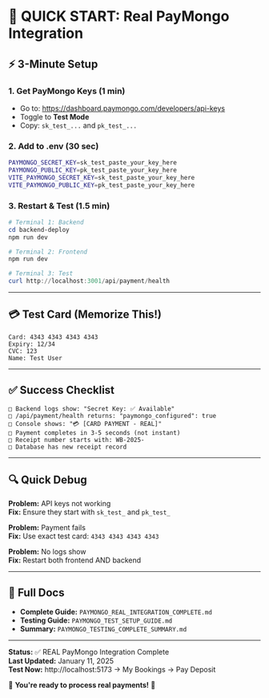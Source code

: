 # 🎯 QUICK START: Real PayMongo Integration

## ⚡ 3-Minute Setup

### 1. Get PayMongo Keys (1 min)
- Go to: https://dashboard.paymongo.com/developers/api-keys
- Toggle to **Test Mode**
- Copy: `sk_test_...` and `pk_test_...`

### 2. Add to .env (30 sec)
```bash
PAYMONGO_SECRET_KEY=sk_test_paste_your_key_here
PAYMONGO_PUBLIC_KEY=pk_test_paste_your_key_here
VITE_PAYMONGO_SECRET_KEY=sk_test_paste_your_key_here
VITE_PAYMONGO_PUBLIC_KEY=pk_test_paste_your_key_here
```

### 3. Restart & Test (1.5 min)
```powershell
# Terminal 1: Backend
cd backend-deploy
npm run dev

# Terminal 2: Frontend
npm run dev

# Terminal 3: Test
curl http://localhost:3001/api/payment/health
```

---

## 💳 Test Card (Memorize This!)

```
Card: 4343 4343 4343 4343
Expiry: 12/34
CVC: 123
Name: Test User
```

---

## ✅ Success Checklist

```
□ Backend logs show: "Secret Key: ✅ Available"
□ /api/payment/health returns: "paymongo_configured": true
□ Console shows: "💳 [CARD PAYMENT - REAL]"
□ Payment completes in 3-5 seconds (not instant)
□ Receipt number starts with: WB-2025-
□ Database has new receipt record
```

---

## 🔍 Quick Debug

**Problem:** API keys not working  
**Fix:** Ensure they start with `sk_test_` and `pk_test_`

**Problem:** Payment fails  
**Fix:** Use exact test card: `4343 4343 4343 4343`

**Problem:** No logs show  
**Fix:** Restart both frontend AND backend

---

## 📖 Full Docs

- **Complete Guide:** `PAYMONGO_REAL_INTEGRATION_COMPLETE.md`
- **Testing Guide:** `PAYMONGO_TEST_SETUP_GUIDE.md`
- **Summary:** `PAYMONGO_TESTING_COMPLETE_SUMMARY.md`

---

**Status:** ✅ REAL PayMongo Integration Complete  
**Last Updated:** January 11, 2025  
**Test Now:** http://localhost:5173 → My Bookings → Pay Deposit

🚀 **You're ready to process real payments!** 🚀
